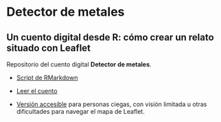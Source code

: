 # Detector de metales
## Un cuento digital desde R: cómo crear un relato situado con Leaflet

Repositorio del cuento digital **Detector de metales**.

+ [Script de RMarkdown](https://github.com/nmorandeira/detectordemetales/blob/main/detectordemetales.Rmd)

+ [Leer el cuento](https://nmorandeira.github.io/detectordemetales/)

+ [Versión accesible](https://github.com/nmorandeira/detectordemetales/blob/main/detectordemetales.md) para personas ciegas, con visión limitada u otras dificultades para navegar el mapa de Leaflet.
